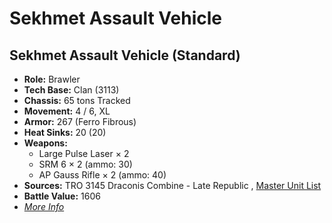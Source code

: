 # Sekhmet Assault Vehicle 

## Sekhmet Assault Vehicle (Standard) 

- **Role:** Brawler 
- **Tech Base:** Clan (3113) 
- **Chassis:** 65 tons Tracked 
- **Movement:** 4 / 6, XL 
- **Armor:** 267 (Ferro Fibrous) 
- **Heat Sinks:** 20 (20) 
- **Weapons:** 
  - Large Pulse Laser × 2 
  - SRM 6 × 2 (ammo: 30) 
  - AP Gauss Rifle × 2 (ammo: 40) 
- **Sources:** TRO 3145 Draconis Combine - Late Republic , [Master Unit List](http://masterunitlist.info/Unit/Details/6384/sekhmet-assault-vehicle-standard) 
- **Battle Value:** 1606 
- [*More Info*](sekhmet_assault_vehicle/sekhmet_assault_vehicle_standard.md) 

